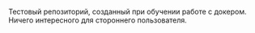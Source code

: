 Тестовый репозиторий, созданный при обучении работе с докером. Ничего интересного для стороннего пользователя.
